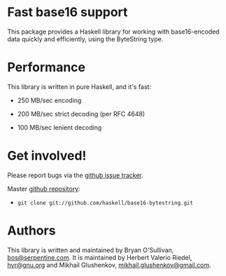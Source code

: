 # Fast base16 support

This package provides a Haskell library for working with base16-encoded
data quickly and efficiently, using the ByteString type.


# Performance

This library is written in pure Haskell, and it's fast:

* 250 MB/sec encoding

* 200 MB/sec strict decoding (per RFC 4648)

* 100 MB/sec lenient decoding


# Get involved!

Please report bugs via the
[github issue tracker](http://github.com/haskell/base16-bytestring).

Master [github repository](http://github.com/haskell/base16-bytestring):

* `git clone git://github.com/haskell/base16-bytestring.git`


# Authors

This library is written and maintained by Bryan O'Sullivan,
<bos@serpentine.com>. It is maintained by Herbert Valerio Riedel,
<hvr@gnu.org> and Mikhail Glushenkov, <mikhail.glushenkov@gmail.com>.
